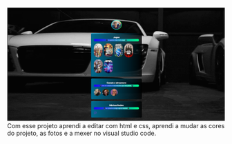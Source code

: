 ![preview](./assets/preview.png)
Com esse projeto aprendi a editar com html e css, aprendi a mudar as cores do projeto, as fotos e a mexer no visual studio code.
